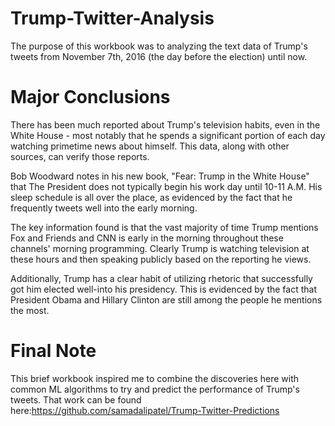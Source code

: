 # Trump-Twitter-Analysis
The purpose of this workbook was to analyzing the text data of Trump's tweets from November 7th, 2016 (the day before the election) until now. 

# Major Conclusions
There has been much reported about Trump's television habits, even in the White House - most notably that he spends a significant portion of each day watching primetime news about himself. This data, along with other sources, can verify those reports. 

Bob Woodward notes in his new book, "Fear: Trump in the White House" that The President does not typically begin his work day until 10-11 A.M. His sleep schedule is all over the place, as evidenced by the fact that he frequently tweets well into the early morning. 

The key information found is that the vast majority of time Trump mentions Fox and Friends and CNN is early in the morning throughout these channels' morning programming. Clearly Trump is watching television at these hours and then speaking publicly based on the reporting he views. 


Additionally, Trump has a clear habit of utilizing rhetoric that successfully got him elected well-into his presidency. This is evidenced by the fact that President Obama and Hillary Clinton are still among the people he mentions the most. 


# Final Note
This brief workbook inspired me to combine the discoveries here with common ML algorithms to try and predict the performance of Trump's tweets. That work can be found here:https://github.com/samadalipatel/Trump-Twitter-Predictions
